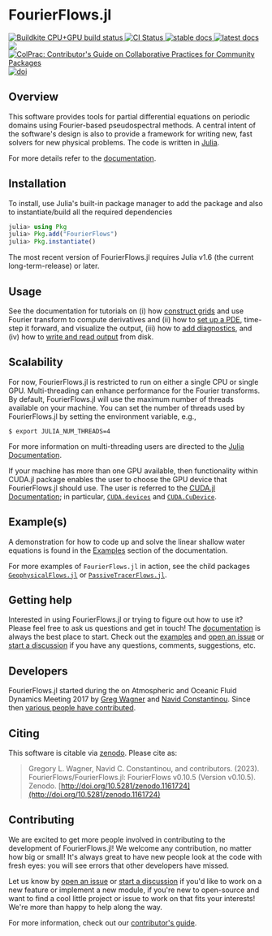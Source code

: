 # FourierFlows.jl

<p align="left">
    <a href="https://buildkite.com/julialang/fourierflows-dot-jl">
        <img alt="Buildkite CPU+GPU build status" src="https://img.shields.io/buildkite/4d921fc17b95341ea5477fb62df0e6d9364b61b154e050a123/main?logo=buildkite&label=Buildkite%20CPU%2BGPU">
    </a>
    <a href="https://github.com/FourierFlows/FourierFlows.jl/actions/workflows/CI.yml">
        <img alt="CI Status" src="https://github.com/FourierFlows/FourierFlows.jl/actions/workflows/CI.yml/badge.svg">
    </a>
    <a href="https://FourierFlows.github.io/FourierFlowsDocumentation/stable">
        <img alt="stable docs" src="https://img.shields.io/badge/documentation-stable%20release-blue">
    </a>
    <a href="https://FourierFlows.github.io/FourierFlowsDocumentation/dev">
        <img alt="latest docs" src="https://img.shields.io/badge/documentation-in%20development-orange">
    </a>
    <a href="https://codecov.io/gh/FourierFlows/FourierFlows.jl">
        <img src="https://codecov.io/gh/FourierFlows/FourierFlows.jl/branch/main/graph/badge.svg?token=BrgeSmKJHD"/>
    </a>
    <a href="https://github.com/SciML/ColPrac">
      <img alt="ColPrac: Contributor's Guide on Collaborative Practices for Community Packages" src="https://img.shields.io/badge/ColPrac-Contributor's%20Guide-blueviolet">
    </a>
    <a href="https://doi.org/10.5281/zenodo.1161724">
        <img alt="doi" src="https://zenodo.org/badge/DOI/10.5281/zenodo.1161724.svg" alt="DOI">
    </a>
</p>


## Overview

This software provides tools for partial differential equations on periodic domains using 
Fourier-based pseudospectral methods. A central intent of the software's design is also to 
provide a framework for writing new, fast solvers for new physical problems. The code is 
written in [Julia](https://julialang.org/).

For more details refer to the [documentation](https://fourierflows.github.io/FourierFlowsDocumentation/stable/).


## Installation

To install, use Julia's built-in package manager to add the package and also to instantiate/build all the required dependencies

```julia
julia> using Pkg
julia> Pkg.add("FourierFlows")
julia> Pkg.instantiate()
```

The most recent version of FourierFlows.jl requires Julia v1.6 (the current long-term-release) or later.


## Usage

See the documentation for tutorials on (i) how [construct grids](https://fourierflows.github.io/FourierFlowsDocumentation/stable/grids/) and use Fourier transform to compute derivatives and (ii) how to [set up a PDE](https://fourierflows.github.io/FourierFlowsDocumentation/stable/problem/), time-step it forward, and visualize the output, (iii) how to [add diagnostics](https://fourierflows.github.io/FourierFlowsDocumentation/stable/diagnostics/), and (iv) how to [write and read output](https://fourierflows.github.io/FourierFlowsDocumentation/stable/output/) from disk.


## Scalability

For now, FourierFlows.jl is restricted to run on either a single CPU or single GPU. Multi-threading
can enhance performance for the Fourier transforms. By default, FourierFlows.jl will use the 
maximum number of threads available on your machine. You can set the number of threads used by
FourierFlows.jl by setting the environment variable, e.g.,

```
$ export JULIA_NUM_THREADS=4
```

For more information on multi-threading users are directed to the [Julia Documentation](https://docs.julialang.org/en/v1/manual/multi-threading/).

If your machine has more than one GPU available, then functionality within CUDA.jl package 
enables the user to choose the GPU device that FourierFlows.jl should use. The user is referred
to the [CUDA.jl Documentation](https://juliagpu.github.io/CUDA.jl/stable/lib/driver/#Device-Management);
in particular, [`CUDA.devices`](https://juliagpu.github.io/CUDA.jl/stable/lib/driver/#CUDA.devices) 
and [`CUDA.CuDevice`](https://juliagpu.github.io/CUDA.jl/stable/lib/driver/#CUDA.CuDevice).


## Example(s)

A demonstration for how to code up and solve the linear shallow water equations is found
in the [Examples](literated/OneDShallowWaterGeostrophicAdjustment/) section of the documentation.

For more examples of `FourierFlows.jl` in action, see the child packages
[`GeophysicalFlows.jl`](https://github.com/FourierFlows/GeophysicalFlows.jl)
or [`PassiveTracerFlows.jl`](https://github.com/FourierFlows/PassiveTracerFlows.jl).


## Getting help

Interested in using FourierFlows.jl or trying to figure out how to use it? Please feel free 
to ask us questions and get in touch! The [documentation](https://fourierflows.github.io/FourierFlowsDocumentation/stable) 
is always the best place to start. Check out the [examples](https://github.com/FourierFlows/FourierFlows.jl/tree/master/examples) and [open an issue](https://github.com/FourierFlows/FourierFlows.jl/issues/new) 
or [start a discussion](https://github.com/FourierFlows/FourierFlows.jl/discussions/new) 
if you have any questions, comments, suggestions, etc.


## Developers

FourierFlows.jl started during the on Atmospheric and Oceanic Fluid Dynamics Meeting 2017 by
[Greg Wagner](https://glwagner.github.io) and [Navid Constantinou](https://www.navidconstantinou.com).
Since then [various people have contributed](https://github.com/FourierFlows/FourierFlows.jl/graphs/contributors).

## Citing

This software is citable via [zenodo](https://zenodo.org). Please cite as:

> Gregory L. Wagner, Navid C. Constantinou, and contributors. (2023). FourierFlows/FourierFlows.jl: FourierFlows v0.10.5 (Version v0.10.5). Zenodo. [http://doi.org/10.5281/zenodo.1161724](http://doi.org/10.5281/zenodo.1161724)


## Contributing

We are excited to get more people involved in contributing to the development of FourierFlows.jl! 
We welcome any contribution, no matter how big or small! It's always great to have new people 
look at the code with fresh eyes: you will see errors that other developers have missed.

Let us know by [open an issue](https://github.com/FourierFlows/FourierFlows.jl/issues/new) 
or [start a discussion](https://github.com/FourierFlows/FourierFlows.jl/discussions/new) 
if you'd like to work on a new feature or implement a new module, if you're new to open-source 
and want to find a cool little project or issue to work on that fits your interests! We're more 
than happy to help along the way.

For more information, check out our [contributor's guide](https://github.com/FourierFlows/FourierFlows.jl/blob/master/CONTRIBUTING.md).
